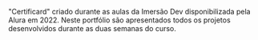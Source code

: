 "Certificard" criado durante as aulas da Imersão Dev disponibilizada pela Alura em 2022. 
Neste portfólio são apresentados todos os projetos desenvolvidos durante as duas semanas do curso. 